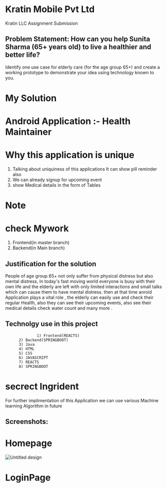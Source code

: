 # Kratin Mobile Pvt Ltd
Kratin LLC Assignment Submission 

## Problem Statement: How can you help Sunita Sharma (65+ years old) to live a healthier and better life? 
Identify one use case for elderly care (for the age group 65+) and create a working prototype to demonstrate your idea using technology known to you.

# My Solution 
# Android Application :- Health Maintainer

# Why this application is unique
1) Talking about uniquiness of this applications It can show pill reminder also
2) We can already signup for upcoming event
3) show Medical details in the form of Tables

# Note
# check Mywork
1) Frontend(in master branch)
2) Backend(in Main branch)

## Justification for the solution
People of age group 65+ not only suffer from physical distress but also mental distress, In today's fast moving world everyone is busy with their own life and the elderly are left with only limited interactions and small talks which can cause them to have mental distress. then at that time anroid Application plays a vital role , the elderly can easily use and check their regular Health, also they can see their upcoming events, also see their medical details check water count and many more .


## Technolgy use in this project 

                  1) Frontend(REACTS)
		  2) Backend(SPRINGBOOT)
		  3) Java
		  4) HTML 
		  5) CSS
		  6) JAVASCRIPT
		  7) REACTS
		  8) SPRINGBOOT
    
# secrect Ingrident   
For further implimentation of this Application we can use various Machine learning Algorithm in future

## Screenshots:
# Homepage
![Untitled design](https://github.com/AkhilWarke/Kratin_Assigment_Akhilesh/assets/139999018/236b153b-8251-4b52-bc1b-71cabbd6d797)

# LoginPage



   






